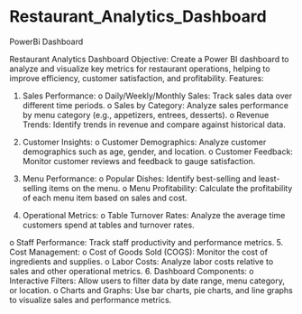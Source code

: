 # Restaurant_Analytics_Dashboard
PowerBi Dashboard

Restaurant Analytics Dashboard
Objective:
Create a Power BI dashboard to analyze and visualize key metrics for restaurant
operations, helping to improve efficiency, customer satisfaction, and profitability.
Features:
1. Sales Performance:
o Daily/Weekly/Monthly Sales: Track sales data over different time
periods.
o Sales by Category: Analyze sales performance by menu category (e.g.,
appetizers, entrees, desserts).
o Revenue Trends: Identify trends in revenue and compare against
historical data.
2. Customer Insights:
o Customer Demographics: Analyze customer demographics such as
age, gender, and location.
o Customer Feedback: Monitor customer reviews and feedback to
gauge satisfaction.
3. Menu Performance:
o Popular Dishes: Identify best-selling and least-selling items on the
menu.
o Menu Profitability: Calculate the profitability of each menu item
based on sales and cost.

4. Operational Metrics:
o Table Turnover Rates: Analyze the average time customers spend at
tables and turnover rates.

o Staff Performance: Track staff productivity and performance metrics.
5. Cost Management:
o Cost of Goods Sold (COGS): Monitor the cost of ingredients and
supplies.
o Labor Costs: Analyze labor costs relative to sales and other
operational metrics.
6. Dashboard Components:
o Interactive Filters: Allow users to filter data by date range, menu
category, or location.
o Charts and Graphs: Use bar charts, pie charts, and line graphs to
visualize sales and performance metrics.
